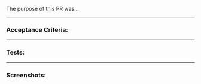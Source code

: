 The purpose of this PR was...

---

### Acceptance Criteria:

---

### Tests:

---

### Screenshots:

